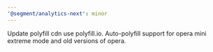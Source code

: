 ```yaml
---
'@segment/analytics-next': minor
---
```


Update polyfill cdn use polyfill.io. Auto-polyfill support for opera mini extreme mode and old versions of opera.
